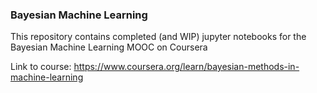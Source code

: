 ### Bayesian Machine Learning

This repository contains completed (and WIP) jupyter notebooks for the Bayesian Machine Learning MOOC on Coursera

Link to course: https://www.coursera.org/learn/bayesian-methods-in-machine-learning
